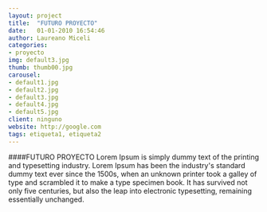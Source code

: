 ```yaml
---
layout: project
title:  "FUTURO PROYECTO"
date:   01-01-2010 16:54:46
author: Laureano Miceli
categories:
- proyecto
img: default3.jpg
thumb: thumb00.jpg
carousel:
- default1.jpg
- default2.jpg
- default3.jpg
- default4.jpg
- default5.jpg
client: ninguno
website: http://google.com
tags: etiqueta1, etiqueta2
---
```

####FUTURO PROYECTO
Lorem Ipsum is simply dummy text of the printing and typesetting industry. Lorem Ipsum has been the industry's standard dummy text ever since the 1500s, when an unknown printer took a galley of type and scrambled it to make a type specimen book. It has survived not only five centuries, but also the leap into electronic typesetting, remaining essentially unchanged.